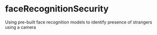 # faceRecognitionSecurity
Using pre-built face recognition  models to identify presence of strangers using a camera
